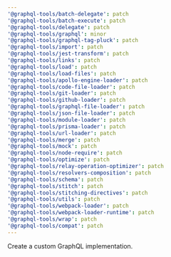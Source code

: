 ```yaml
---
'@graphql-tools/batch-delegate': patch
'@graphql-tools/batch-execute': patch
'@graphql-tools/delegate': patch
'@graphql-tools/graphql': minor
'@graphql-tools/graphql-tag-pluck': patch
'@graphql-tools/import': patch
'@graphql-tools/jest-transform': patch
'@graphql-tools/links': patch
'@graphql-tools/load': patch
'@graphql-tools/load-files': patch
'@graphql-tools/apollo-engine-loader': patch
'@graphql-tools/code-file-loader': patch
'@graphql-tools/git-loader': patch
'@graphql-tools/github-loader': patch
'@graphql-tools/graphql-file-loader': patch
'@graphql-tools/json-file-loader': patch
'@graphql-tools/module-loader': patch
'@graphql-tools/prisma-loader': patch
'@graphql-tools/url-loader': patch
'@graphql-tools/merge': patch
'@graphql-tools/mock': patch
'@graphql-tools/node-require': patch
'@graphql-tools/optimize': patch
'@graphql-tools/relay-operation-optimizer': patch
'@graphql-tools/resolvers-composition': patch
'@graphql-tools/schema': patch
'@graphql-tools/stitch': patch
'@graphql-tools/stitching-directives': patch
'@graphql-tools/utils': patch
'@graphql-tools/webpack-loader': patch
'@graphql-tools/webpack-loader-runtime': patch
'@graphql-tools/wrap': patch
'@graphql-tools/compat': patch
---
```


Create a custom GraphQL implementation.
